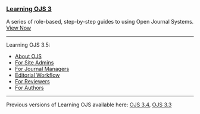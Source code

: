 
### [Learning OJS 3](learning-ojs/en/)

A series of role-based, step-by-step guides to using Open Journal Systems. [View Now](learning-ojs/)

---

Learning OJS 3.5:
- [About OJS](learning-ojs/about-ojs/en/)
- [For Site Admins](learning-ojs/site-admin/en/)
- [For Journal Managers](learning-ojs/journal-managers/en/)
- [Editorial Workflow](learning-ojs/editorial-workflow/en/)
- [For Reviewers](learning-ojs/reviewer/en/)
- [For Authors](learning-ojs/author/en/)

---

Previous versions of Learning OJS available here: [OJS 3.4](https://docs.pkp.sfu.ca/learning-ojs/3.4/), [OJS 3.3](https://docs.pkp.sfu.ca/learning-ojs/3.3/)
